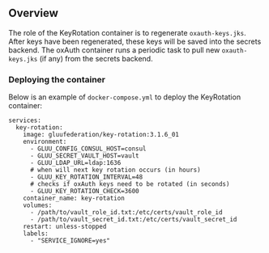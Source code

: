 ## Overview

The role of the KeyRotation container is to regenerate `oxauth-keys.jks`. After keys have been regenerated, these keys will be saved into the secrets backend. The oxAuth container runs a periodic task to pull new `oxauth-keys.jks` (if any) from the secrets backend.

### Deploying the container

Below is an example of `docker-compose.yml` to deploy the KeyRotation container:

```
services:
  key-rotation:
    image: gluufederation/key-rotation:3.1.6_01
    environment:
      - GLUU_CONFIG_CONSUL_HOST=consul
      - GLUU_SECRET_VAULT_HOST=vault
      - GLUU_LDAP_URL=ldap:1636
      # when will next key rotation occurs (in hours)
      - GLUU_KEY_ROTATION_INTERVAL=48
      # checks if oxAuth keys need to be rotated (in seconds)
      - GLUU_KEY_ROTATION_CHECK=3600
    container_name: key-rotation
    volumes:
      - /path/to/vault_role_id.txt:/etc/certs/vault_role_id
      - /path/to/vault_secret_id.txt:/etc/certs/vault_secret_id
    restart: unless-stopped
    labels:
      - "SERVICE_IGNORE=yes"
```
